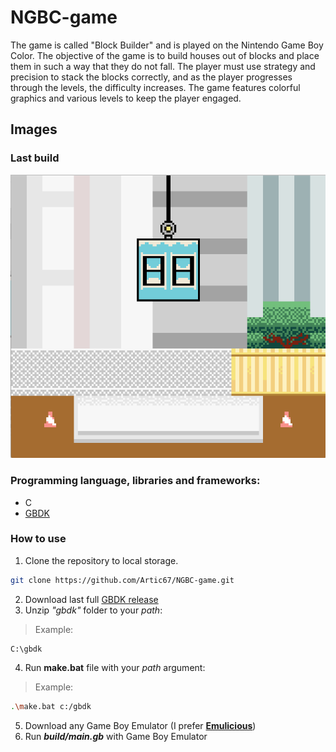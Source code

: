 # NGBC-game

The game is called "Block Builder" and is played on the Nintendo Game Boy Color. The objective of the game is to build houses out of blocks and place them in such a way that they do not fall. The player must use strategy and precision to stack the blocks correctly, and as the player progresses through the levels, the difficulty increases. The game features colorful graphics and various levels to keep the player engaged.

## Images
### Last build
![Alt text](src/img/game-screenshot.png "Last build")

### Programming language, libraries and frameworks: 
* C
* [GBDK](https://github.com/gbdk-2020/gbdk-2020)

### How to use
1. Clone the repository to local storage.
```sh
git clone https://github.com/Artic67/NGBC-game.git
```
2. Download last full [GBDK release](https://github.com/gbdk-2020/gbdk-2020/releases)
3. Unzip *"gbdk"* folder to your *path*:
> Example:
```
C:\gbdk
```

4. Run **make.bat** file with your *path* argument:
> Example:
```sh
.\make.bat c:/gbdk
```
5. Download any Game Boy Emulator (I prefer [**Emulicious**](https://emulicious.net/downloads/))
6. Run ***build/main.gb*** with Game Boy Emulator
